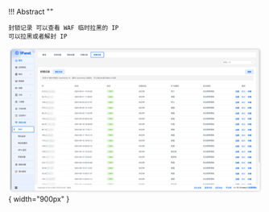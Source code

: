 
!!! Abstract ""

    封锁记录 可以查看 WAF 临时拉黑的 IP 
    可以拉黑或者解封 IP


![img.png](../../../img/waf/block.png){ width="900px" }
